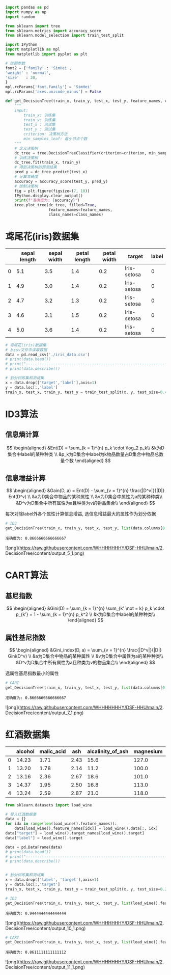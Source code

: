 ```python
import pandas as pd
import numpy as np
import random

from sklearn import tree
from sklearn.metrics import accuracy_score
from sklearn.model_selection import train_test_split

import IPython
import matplotlib as mpl
from matplotlib import pyplot as plt

# 绘图参数
font2 = {'family' : 'SimHei',
'weight' : 'normal',
'size'   : 20,
}
mpl.rcParams['font.family'] = 'SimHei'
mpl.rcParams['axes.unicode_minus'] = False
```


```python
def get_DecisionTree(train_x, train_y, test_x, test_y, feature_names, class_names, criterion='entropy', min_samples_leaf=5):
    """
    input:
        train_x: 训练集
        train_y: 训练集
        test_x : 测试集
        test_y : 测试集
        criterion: 决策树方法
        min_samples_leaf: 最小节点个数
    """
    # 定义决策树
    dc_tree = tree.DecisionTreeClassifier(criterion=criterion, min_samples_leaf=min_samples_leaf)
    # 训练决策树
    dc_tree.fit(train_x, train_y)
    # 得到决策树的预测结果
    pred_y = dc_tree.predict(test_x)
    # 计算准确度
    accuracy = accuracy_score(test_y, pred_y)
    # 绘制决策树
    fig = plt.figure(figsize=(7, 10))
    IPython.display.clear_output()
    print(f"准确度为: {accuracy}")
    tree.plot_tree(dc_tree, filled=True,
                   feature_names=feature_names,
                   class_names=class_names)
```

# 鸢尾花(iris)数据集
| | sepal length | sepal width | petal length | petal width | target | label |
| ---- | ------------ | ----------- | ------------ | ----------- | ------------- | ------------- |
| 0 | 5.1 | 3.5 | 1.4 | 0.2 | Iris-setosa | 0 |
| 1 | 4.9 | 3.0 | 1.4 | 0.2 | Iris-setosa | 0 |
| 2 | 4.7 | 3.2 | 1.3 | 0.2 | Iris-setosa | 0 |
| 3 | 4.6 | 3.1 | 1.5 | 0.2 | Iris-setosa | 0 |
| 4 | 5.0 | 3.6 | 1.4 | 0.2 | Iris-setosa | 0 |


```python
# 鸢尾花(iris)数据集
# 从csv文件中读取数据
data = pd.read_csv('./iris_data.csv')
# print(data.head())
# print("----------------------------------------------------------------------------")
# print(data.describe())

# 划分训练集和测试集
x = data.drop(['target','label'],axis=1)
y = data.loc[:,'label']
train_x, test_x, train_y, test_y = train_test_split(x, y, test_size=0.4, random_state=0)
```

# ID3算法
## 信息熵计算
$$
\begin{aligned}
&Ent(D) = \sum_{k = 1}^{n} p_k \cdot \log_2 p_k\\
&k为D集合中label的某种种类 \\
&p_k为D集合中label为k物品数量占D集合中物品总数量个数
\end{aligned}
$$
## 信息增益计算
$$
\begin{aligned}
&Gain(D, a) = Ent(D) - \sum_{v = 1}^{n} \frac{|D^v|}{|D|} Ent(D^v) \\
&a为D集合中物品的某种属性 \\
&v为D集合中属性为a的某种种类\\
&D^v为D集合中所有属性为a且种类为v的物品集合\\
\end{aligned}
$$

每次对除label外各个属性计算信息增益, 选信息增益最大的属性作为划分依据


```python
# ID3
get_DecisionTree(train_x, train_y, test_x, test_y, list(data.columns[0:4]), list(data['target'].unique()), criterion='entropy', min_samples_leaf=5)
```

    准确度为: 0.8666666666666667
    


    
![png](https://raw.githubusercontent.com/WHHHHHHHY/DSF-HHU/main/2. DecisionTree/content/output_5_1.png)
    


# CART算法
## 基尼指数
$$
\begin{aligned}
&Gini(D) = \sum_{k = 1}^{n} \sum_{k' \not = k} p_k \cdot p_{k'} = 1 - \sum_{k = 1}^{n} p_k^2 \\
&k为D集合中label的某种种类\\
\end{aligned}
$$
## 属性基尼指数
$$
\begin{aligned}
&Gini_index(D, a) = \sum_{v = 1}^{n} \frac{|D^v|}{|D|} Gini(D^v) \\
&a为D集合中物品的某种属性 \\
&v为D集合中属性为a的某种种类\\
&D^v为D集合中所有属性为a且种类为v的物品集合\\
\end{aligned}
$$

选属性基尼指数最小的属性


```python
# CART
get_DecisionTree(train_x, train_y, test_x, test_y, list(data.columns[0:4]), list(data['target'].unique()), criterion='gini', min_samples_leaf=5)
```

    准确度为: 0.8666666666666667
    


    
![png](https://raw.githubusercontent.com/WHHHHHHHY/DSF-HHU/main/2. DecisionTree/content/output_7_1.png)

    


# 红酒数据集
| | alcohol | malic_acid | ash | alcalinity_of_ash | magnesium | total_phenols | flavanoids | nonflavanoid_phenols | proanthocyanins | color_intensity | hue | od280/od315_of_diluted_wines | proline | target | label | 
| --- | --- | --- | --- | --- | --- | --- | --- | --- | --- | --- | --- | --- | --- | --- | --- |
| 0 | 14.23 | 1.71 | 2.43 | 15.6 | 127.0 | 2.80 | 3.06 | 0.28 | 2.29 | 5.64 | 1.04 | 3.92 | 1065.0 | class_0 | 0 |
| 1 | 13.20 | 1.78 | 2.14 | 11.2 | 100.0 | 2.65 | 2.76 | 0.26 | 1.28 | 4.38 | 1.05 | 3.40 | 1050.0 | class_0 | 0 |
| 2 | 13.16 | 2.36 | 2.67 | 18.6 | 101.0 | 2.80 | 3.24 | 0.30 | 2.81 | 5.68 | 1.03 | 3.17 | 1185.0 | class_0 | 0 |
| 3 | 14.37 | 1.95 | 2.50 | 16.8 | 113.0 | 3.85 | 3.49 | 0.24 | 2.18 | 7.80 | 0.86 | 3.45 | 1480.0 | class_0 | 0 |
| 4 | 13.24 | 2.59 | 2.87 | 21.0 | 118.0 | 2.80 | 2.69 | 0.39 | 1.82 | 4.32 | 1.04 | 2.93 |  735.0 | class_0 | 0 |



```python
from sklearn.datasets import load_wine

# 导入红酒数据集
data = {}
for idx in range(len(load_wine().feature_names)):
    data[load_wine().feature_names[idx]] = load_wine().data[:, idx]
data["target"] = load_wine().target_names[load_wine().target]
data["label"] = load_wine().target

data = pd.DataFrame(data)
# print(data.head())
# print("----------------------------------------------------------------------------")
# print(data.describe())


# 划分训练集和测试集
x = data.drop(['label', 'target'],axis=1)
y = data.loc[:,'target']
train_x, test_x, train_y, test_y = train_test_split(x, y, test_size=0.2, random_state=0)
```


```python
# ID3
get_DecisionTree(train_x, train_y, test_x, test_y, list(load_wine().feature_names), ['0', '1', '2'], criterion='entropy', min_samples_leaf=5)
```

    准确度为: 0.9444444444444444
    


    
![png](https://raw.githubusercontent.com/WHHHHHHHY/DSF-HHU/main/2. DecisionTree/content/output_10_1.png)

    



```python
# CART
get_DecisionTree(train_x, train_y, test_x, test_y, list(load_wine().feature_names), ['0', '1', '2'], criterion='gini', min_samples_leaf=5)
```

    准确度为: 0.8611111111111112
    


    
![png](https://raw.githubusercontent.com/WHHHHHHHY/DSF-HHU/main/2. DecisionTree/content/output_11_1.png)

    



```python

```


```python

```
